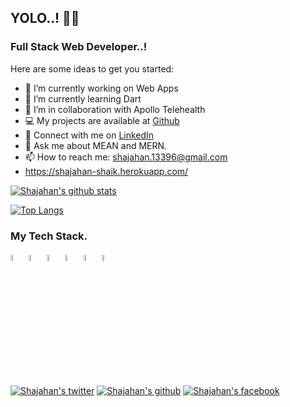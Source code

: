 ## YOLO..! 👋:blossom:
### Full Stack Web Developer..!

Here are some ideas to get you started:

- 🔭 I’m currently working on Web Apps
- 🌱 I’m currently learning Dart
- 👯 I’m in collaboration with Apollo Telehealth
- 💻 My projects are available at [Github](https://github.com/shajahansheik)
- 📝 Connect with me on [LinkedIn](https://www.linkedin.com/in/shajahan-shaik-22b012195/)
- 💬 Ask me about MEAN and MERN.
- 📫 How to reach me: shajahan.13396@gmail.com
- https://shajahan-shaik.herokuapp.com/

[![Shajahan's github stats](https://github-readme-stats.vercel.app/api?username=shajahansheik&show_icons=true&theme=tokyonight)](https://github.com/shajahansheik/github-readme-stats)

[![Top Langs](https://github-readme-stats.vercel.app/api/top-langs/?username=shajahansheik&layout=compact&theme=tokyonight)](https://github.com/shajahansheik/github-readme-stats)

### My Tech Stack.

<p float="left">
  <img src="https://camo.githubusercontent.com/0718de253954368a746d474ac4145da14ed303e0/68747470733a2f2f72656163746e61746976652e6465762f696d672f6865616465725f6c6f676f2e737667" width="5%" height="5%">
  <img src="https://camo.githubusercontent.com/e1e113df83e7731fdb90f6f0ab2eeb155fd1b48c27d99814dcf1c23c0acdc6a2/68747470733a2f2f6173736574732e76657263656c2e636f6d2f696d6167652f75706c6f61642f76313636323133303535392f6e6578746a732f49636f6e5f6461726b5f6261636b67726f756e642e706e67" width="5%" height="5%">
    <img src="https://avatars.githubusercontent.com/u/139426?s=200&v=4" width="5%" height="5%">
    <img src="https://camo.githubusercontent.com/5f54c0817521724a2deae8dedf0c280a589fd0aa9bffd7f19fa6254bb52e996a/68747470733a2f2f6e6573746a732e636f6d2f696d672f6c6f676f2d736d616c6c2e737667" width="5%" height="5%">
  <img src="https://camo.githubusercontent.com/d1f1645b9ef49f552fa58d6170bf0f516e023979/68747470733a2f2f7777772e766563746f726c6f676f2e7a6f6e652f6c6f676f732f66697265626173652f66697265626173652d69636f6e2e737667" width="5%" height="5%">
  <img src="https://camo.githubusercontent.com/b912b7cde6980dbd24969c2cf4e1855af0079310/68747470733a2f2f7777772e766563746f726c6f676f2e7a6f6e652f6c6f676f732f666c7574746572696f2f666c7574746572696f2d69636f6e2e737667" width="5%" height="5%">

</p>

[![Shajahan's twitter](http://i.imgur.com/tXSoThF.png)](https://mobile.twitter.com/Shajahan__Shaik)
[![Shajahan's github](http://i.imgur.com/0o48UoR.png)](https://github.com/shajahansheik)
[![Shajahan's facebook](http://i.imgur.com/P3YfQoD.png)](https://www.facebook.com/shaik.shajahan.9275)
